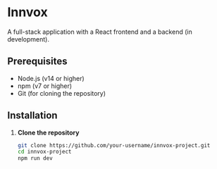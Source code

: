 # Innvox 

A full-stack application with a React frontend and a backend (in development).

## Prerequisites

- Node.js (v14 or higher)
- npm (v7 or higher)
- Git (for cloning the repository)

## Installation

1. **Clone the repository**
   ```bash
   git clone https://github.com/your-username/innvox-project.git
   cd innvox-project
   npm run dev
   ```
